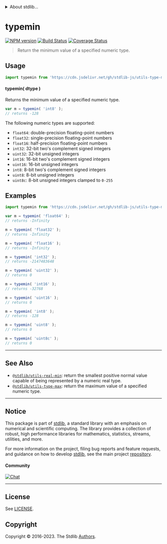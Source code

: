 <!--

@license Apache-2.0

Copyright (c) 2018 The Stdlib Authors.

Licensed under the Apache License, Version 2.0 (the "License");
you may not use this file except in compliance with the License.
You may obtain a copy of the License at

   http://www.apache.org/licenses/LICENSE-2.0

Unless required by applicable law or agreed to in writing, software
distributed under the License is distributed on an "AS IS" BASIS,
WITHOUT WARRANTIES OR CONDITIONS OF ANY KIND, either express or implied.
See the License for the specific language governing permissions and
limitations under the License.

-->


<details>
  <summary>
    About stdlib...
  </summary>
  <p>We believe in a future in which the web is a preferred environment for numerical computation. To help realize this future, we've built stdlib. stdlib is a standard library, with an emphasis on numerical and scientific computation, written in JavaScript (and C) for execution in browsers and in Node.js.</p>
  <p>The library is fully decomposable, being architected in such a way that you can swap out and mix and match APIs and functionality to cater to your exact preferences and use cases.</p>
  <p>When you use stdlib, you can be absolutely certain that you are using the most thorough, rigorous, well-written, studied, documented, tested, measured, and high-quality code out there.</p>
  <p>To join us in bringing numerical computing to the web, get started by checking us out on <a href="https://github.com/stdlib-js/stdlib">GitHub</a>, and please consider <a href="https://opencollective.com/stdlib">financially supporting stdlib</a>. We greatly appreciate your continued support!</p>
</details>

# typemin

[![NPM version][npm-image]][npm-url] [![Build Status][test-image]][test-url] [![Coverage Status][coverage-image]][coverage-url] <!-- [![dependencies][dependencies-image]][dependencies-url] -->

> Return the minimum value of a specified numeric type.

<!-- Section to include introductory text. Make sure to keep an empty line after the intro `section` element and another before the `/section` close. -->

<section class="intro">

</section>

<!-- /.intro -->

<!-- Package usage documentation. -->



<section class="usage">

## Usage

```javascript
import typemin from 'https://cdn.jsdelivr.net/gh/stdlib-js/utils-type-min@v0.1.1-deno/mod.js';
```

#### typemin( dtype )

Returns the minimum value of a specified numeric type.

```javascript
var m = typemin( 'int8' );
// returns -128
```

The following numeric types are supported:

-   `float64`: double-precision floating-point numbers
-   `float32`: single-precision floating-point numbers
-   `float16`: half-precision floating-point numbers
-   `int32`: 32-bit two's complement signed integers
-   `uint32`: 32-bit unsigned integers
-   `int16`: 16-bit two's complement signed integers
-   `uint16`: 16-bit unsigned integers
-   `int8`: 8-bit two's complement signed integers
-   `uint8`: 8-bit unsigned integers
-   `uint8c`: 8-bit unsigned integers clamped to `0-255`

</section>

<!-- /.usage -->

<!-- Package usage notes. Make sure to keep an empty line after the `section` element and another before the `/section` close. -->

<section class="notes">

</section>

<!-- /.notes -->

<!-- Package usage examples. -->

<section class="examples">

## Examples

<!-- eslint no-undef: "error" -->

```javascript
import typemin from 'https://cdn.jsdelivr.net/gh/stdlib-js/utils-type-min@v0.1.1-deno/mod.js';

var m = typemin( 'float64' );
// returns -Infinity

m = typemin( 'float32' );
// returns -Infinity

m = typemin( 'float16' );
// returns -Infinity

m = typemin( 'int32' );
// returns -2147483648

m = typemin( 'uint32' );
// returns 0

m = typemin( 'int16' );
// returns -32768

m = typemin( 'uint16' );
// returns 0

m = typemin( 'int8' );
// returns -128

m = typemin( 'uint8' );
// returns 0

m = typemin( 'uint8c' );
// returns 0
```

</section>

<!-- /.examples -->

<!-- Section for describing a command-line interface. -->



<!-- Section to include cited references. If references are included, add a horizontal rule *before* the section. Make sure to keep an empty line after the `section` element and another before the `/section` close. -->

<section class="references">

</section>

<!-- /.references -->

<!-- Section for related `stdlib` packages. Do not manually edit this section, as it is automatically populated. -->

<section class="related">

* * *

## See Also

-   <span class="package-name">[`@stdlib/utils-real-min`][@stdlib/utils/real-min]</span><span class="delimiter">: </span><span class="description">return the smallest positive normal value capable of being represented by a numeric real type.</span>
-   <span class="package-name">[`@stdlib/utils-type-max`][@stdlib/utils/type-max]</span><span class="delimiter">: </span><span class="description">return the maximum value of a specified numeric type.</span>

</section>

<!-- /.related -->

<!-- Section for all links. Make sure to keep an empty line after the `section` element and another before the `/section` close. -->


<section class="main-repo" >

* * *

## Notice

This package is part of [stdlib][stdlib], a standard library with an emphasis on numerical and scientific computing. The library provides a collection of robust, high performance libraries for mathematics, statistics, streams, utilities, and more.

For more information on the project, filing bug reports and feature requests, and guidance on how to develop [stdlib][stdlib], see the main project [repository][stdlib].

#### Community

[![Chat][chat-image]][chat-url]

---

## License

See [LICENSE][stdlib-license].


## Copyright

Copyright &copy; 2016-2023. The Stdlib [Authors][stdlib-authors].

</section>

<!-- /.stdlib -->

<!-- Section for all links. Make sure to keep an empty line after the `section` element and another before the `/section` close. -->

<section class="links">

[npm-image]: http://img.shields.io/npm/v/@stdlib/utils-type-min.svg
[npm-url]: https://npmjs.org/package/@stdlib/utils-type-min

[test-image]: https://github.com/stdlib-js/utils-type-min/actions/workflows/test.yml/badge.svg?branch=v0.1.1
[test-url]: https://github.com/stdlib-js/utils-type-min/actions/workflows/test.yml?query=branch:v0.1.1

[coverage-image]: https://img.shields.io/codecov/c/github/stdlib-js/utils-type-min/main.svg
[coverage-url]: https://codecov.io/github/stdlib-js/utils-type-min?branch=main

<!--

[dependencies-image]: https://img.shields.io/david/stdlib-js/utils-type-min.svg
[dependencies-url]: https://david-dm.org/stdlib-js/utils-type-min/main

-->

[chat-image]: https://img.shields.io/gitter/room/stdlib-js/stdlib.svg
[chat-url]: https://app.gitter.im/#/room/#stdlib-js_stdlib:gitter.im

[stdlib]: https://github.com/stdlib-js/stdlib

[stdlib-authors]: https://github.com/stdlib-js/stdlib/graphs/contributors

[cli-section]: https://github.com/stdlib-js/utils-type-min#cli
[cli-url]: https://github.com/stdlib-js/utils-type-min/tree/cli
[@stdlib/utils-type-min]: https://github.com/stdlib-js/utils-type-min/tree/main

[umd]: https://github.com/umdjs/umd
[es-module]: https://developer.mozilla.org/en-US/docs/Web/JavaScript/Guide/Modules

[deno-url]: https://github.com/stdlib-js/utils-type-min/tree/deno
[umd-url]: https://github.com/stdlib-js/utils-type-min/tree/umd
[esm-url]: https://github.com/stdlib-js/utils-type-min/tree/esm
[branches-url]: https://github.com/stdlib-js/utils-type-min/blob/main/branches.md

[stdlib-license]: https://raw.githubusercontent.com/stdlib-js/utils-type-min/main/LICENSE

<!-- <related-links> -->

[@stdlib/utils/real-min]: https://github.com/stdlib-js/utils-real-min/tree/deno

[@stdlib/utils/type-max]: https://github.com/stdlib-js/utils-type-max/tree/deno

<!-- </related-links> -->

</section>

<!-- /.links -->

